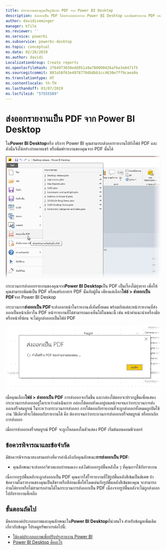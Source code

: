 ```yaml
---
title: ส่งรายงานของคุณเป็นรูปแบบ PDF จาก Power BI Desktop
description: ส่งออกเป็น PDF ได้อย่างง่ายดายจาก Power BI Desktop และพิมพ์รายงาน PDF เหล่านั้นได้อย่างง่ายดาย
author: davidiseminger
manager: kfile
ms.reviewer: ''
ms.service: powerbi
ms.subservice: powerbi-desktop
ms.topic: conceptual
ms.date: 02/28/2019
ms.author: davidi
LocalizationGroup: Create reports
ms.openlocfilehash: 2f64973650edd951a9a780090426afba3e8471f5
ms.sourcegitcommit: 883a58f63e4978770db8bb1cc4630e7ff9caea9a
ms.translationtype: HT
ms.contentlocale: th-TH
ms.lasthandoff: 03/07/2019
ms.locfileid: "57555589"
---
```

# <a name="export-reports-to-pdf-from-power-bi-desktop"></a>ส่งออกรายงานเป็น PDF จาก Power BI Desktop
ใน**Power BI Desktop**หรือ บริการ Power BI คุณสามารถส่งออกรายงานไปยังไฟล์ PDF และดังนั้นจึงได้อย่างง่ายดายแชร์ หรือพิมพ์รายงานของคุณจาก PDF นั้นได้

![ส่งออกเป็น PDF](media/desktop-export-to-pdf/export-to-pdf_01.png)

กระบวนการส่งออกรายงานของคุณจาก**Power BI Desktop**เป็น PDF เป็นเรื่องไม่ยุ่งยาก เพื่อให้คุณสามารถพิมพ์เป็น PDF หรือแชร์เอกสาร PDF นั้นกับผู้อื่น เพียงแค่เลือก**ไฟล์ > ส่งออกเป็น PDF**จาก Power BI Deskop

กระบวนการ**ส่งออกเป็น PDF**จะส่งออกหน้าในรายงาน*ที่เห็น*ทั้งหมด พร้อมกับแต่ละหน้ารายงานที่ส่งออกเป็นหน้าเดียวใน PDF หน้ารายงานที่ไม่สามารถมองเห็นได้ในขณะนี้ เช่น หน้าคำแนะนำเครื่องมือหรือหน้าที่ซ่อน จะไม่ถูกส่งออกเป็นไฟล์ PDF 

![กำลังส่งออกเป็น PDF](media/desktop-export-to-pdf/export-to-pdf_02.png)

เมื่อคุณเลือก**ไฟล์ > ส่งออกเป็น PDF** การส่งออกจะเริ่มขึ้น และกล่องโต้ตอบจะปรากฏขึ้นเพื่อแสดงกระบวนการส่งออกอยู่ในระหว่างดำเนินการ กล่องโต้ตอบยังคงอยู่บนหน้าจอจนกว่ากระบวนการส่งออกเสร็จสมบูรณ์ ในระหว่างกระบวนการส่งออก การโต้ตอบกับรายงานที่จะถูกส่งออกทั้งหมดถูกปิดใช้งาน วิธีเดียวที่จะโต้ตอบกับรายงานได้ คือ ต้องรอจนกว่ากระบวนการส่งออกเสร็จสมบูรณ์ หรือยกเลิกการส่งออก 

เมื่อการส่งออกเสร็จสมบูรณ์ PDF จะถูกโหลดลงในตัวแสดง PDF เริ่มต้นบนคอมพิวเตอร์ 

## <a name="considerations-and-limitations"></a>ข้อควรพิจารณาและข้อจำกัด
มีข้อควรพิจารณาสองสามอย่างที่ควรคำนึงถึงกับคุณลักษณะ**การส่งออกเป็น PDF**:

* คุณลักษณะจะส่งออกวิชวลแบบกำหนดเอง แต่*ไม่*ส่งออกรูปพื้นหลังใด ๆ ที่คุณอาจใช้กับรายงาน

เนื่องจากรูปพื้นหลังจะถูกส่งออกเป็น PDF คุณควรใส่ใจรายงานที่ใช้รูปพื้นหลังสีเข้มเป็นพิเศษ ถ้าข้อความในรายงานของคุณเป็นสีขาวหรือสีอ่อนเพื่อให้โดดเด่นกับรูปพื้นหลังสีเข้มของคุณ จะสามารถอ่านได้ยากหรือไม่สามารถอ่านได้ในกระบวนการส่งออกเป็น PDF เนื่องจากรูปพื้นหลังจะไม่ถูกส่งออกไปกับรายงานที่เหลือ 



## <a name="next-steps"></a>ขั้นตอนถัดไป
มีหลายองค์ประกอบภาพและคุณลักษณะใน**Power BI Desktop**ที่น่าสนใจ สำหรับข้อมูลเพิ่มเติมเกี่ยวกับข้อมูล โปรดดูทรัพยากรต่อไปนี้:

* [ใช้องค์ประกอบภาพเพื่อปรับปรุงรายงาน Power BI](desktop-visual-elements-for-reports.md)
* [Power BI Desktop คืออะไร](desktop-what-is-desktop.md)


